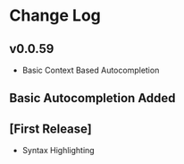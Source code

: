 # Change Log

## v0.0.59
- Basic Context Based Autocompletion

## Basic Autocompletion Added

## [First Release]

- Syntax Highlighting